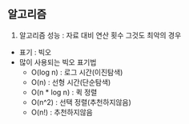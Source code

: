 ## 알고리즘
1. 알고리즘 성능 : 자료 대비 연산 횟수 그것도 최악의 경우 
- 표기 : 빅오
- 많이 사용되는 빅오 표기법
  - O(log n) : 로그 시간(이진탐색)
  - O(n) : 선형 시간(단순탐색)
  - O(n * log n) : 퀵 정렬
  - O(n^2) : 선택 정렬(추천하지않음)
  - O(n!) : 추천하지않음